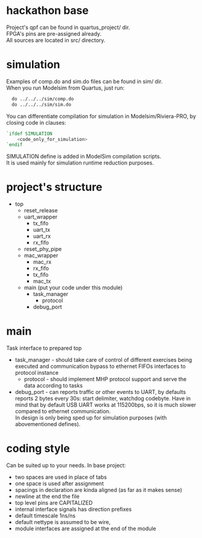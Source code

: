 # hackathon base
Project's qpf can be found in quartus_project/ dir.  
FPGA's pins are pre-assigned already.  
All sources are located in src/ directory.  

# simulation
Examples of comp.do and sim.do files can be found in sim/ dir.  
When you run Modelsim from Quartus, just run:
```tcl
  do ../../../sim/comp.do
  do ../../../sim/sim.do
```

You can differentiate compilation for simulation in Modelsim/Riviera-PRO, by closing code in clauses:
```verilog
`ifdef SIMULATION
    <code_only_for_simulation>
`endif
```
SIMULATION define is added in ModelSim compilation scripts.  
It is used mainly for simulation runtime reduction purposes.

# project's structure
+ top
  + reset_release
  + uart_wrapper
    + tx_fifo
    + uart_tx
    + uart_rx
    + rx_fifo
  + reset_phy_pipe
  + mac_wrapper
    + mac_rx
    + rx_fifo
    + tx_fifo
    + mac_tx
  + main (put your code under this module)
    + task_manager
      + protocol
    + debug_port
    
# main
Task interface to prepared top
+ task_manager - should take care of control of 
different exercises being executed and communication bypass to ethernet FIFOs interfaces to protocol instance
  + protocol - should implement MHP protocol support and serve the data according to tasks
+ debug_port - can reports traffic or other events to UART, by defaults reports 2 bytes every 30s: start delimiter, watchdog codebyte.
Have in mind that by default USB UART works at 115200bps, so it is much slower compared to ethernet communication.  
In design is only being sped up for simulation purposes (with abovementioned defines).

# coding style
Can be suited up to your needs. In base project:
- two spaces are used in place of tabs
- one space is used after assignment
- spacings in declaration are kinda aligned (as far as it makes sense)
- newline at the end the file
- top level pins are CAPITALIZED
- internal interface signals has direction prefixes
- default timescale 1ns/ns
- default nettype is assumed to be wire,
- module interfaces are assigned at the end of the module